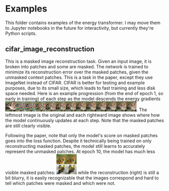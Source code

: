 # Examples

This folder contains examples of the energy transformer. I may move them to Jupyter notebooks in the future for interactivity, but currently they're Python scripts.

## cifar_image_reconstruction

This is a masked image reconstruction task. Given an input image, it is broken into patches and some are masked. The network is trained to minimize its reconstruction error over the masked patches, given the unmasked context patches. This is a task in the paper, except they use ImageNet instead of CIFAR. CIFAR is better for testing and example purposes, due to its small size, which leads to fast training and less disk space needed. Here is an example progression (from the end of epoch 1, so early in training) of each step as the model descends the energy gradients ![energy transformer progression](images/example_progression.png). The leftmost image is the original and each rightward image shows where how the model continuously updates at each step. Note that the masked patches are still clearly visible.

Following the paper, note that only the model's score on masked patches goes into the loss function. Despite it technically being trained on only reconstructing masked patches, the model still learns to accurately represent the unmasked patches. At epoch 10, the model has much less visible masked patches:
![reconstruction ability at epoch 10](images/epoch_10_example.png)
while the reconstruction (right) is still a bit blurry, it is easily recognizable that the images correspond and hard to tell which patches were masked and which were not.